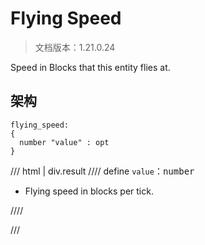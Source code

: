 # Flying Speed

> 文档版本：1.21.0.24

Speed in Blocks that this entity flies at.

## 架构

```mcschema
flying_speed:
{
  number "value" : opt
}

```

/// html | div.result
//// define
`value`：<samp>number</samp>

- Flying speed in blocks per tick.


////


///

